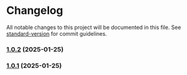 # Changelog

All notable changes to this project will be documented in this file. See [standard-version](https://github.com/conventional-changelog/standard-version) for commit guidelines.

### [1.0.2](https://github.com/ZeynalliZeynal/everest-ui/compare/v1.4.0...v1.0.2) (2025-01-25)

### [1.0.1](https://github.com/ZeynalliZeynal/everest-ui/compare/v1.3.0...v1.0.1) (2025-01-25)
